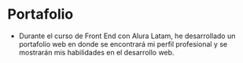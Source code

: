 # Portafolio
-  Durante el curso de Front End con Alura Latam, he desarrollado un portafolio web en donde se encontrará mi perfil profesional y se mostrarán mis habilidades en el desarrollo web.
